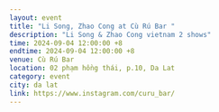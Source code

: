 ```yaml
---
layout: event
title: "Li Song, Zhao Cong at Cù Rú Bar "
description: "Li Song & Zhao Cong vietnam 2 shows"
time: 2024-09-04 12:00:00 +8
endtime: 2024-09-04 12:00:00 +8
venue: Cù Rú Bar
location: 02 phạm hồng thái, p.10, Da Lat
category: event
city: da lat
link: https://www.instagram.com/curu_bar/
---
```

